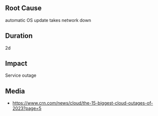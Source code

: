 ## Root Cause

automatic OS update takes network down

## Duration

2d

## Impact

Service outage

## Media

- https://www.crn.com/news/cloud/the-15-biggest-cloud-outages-of-2023?page=5
